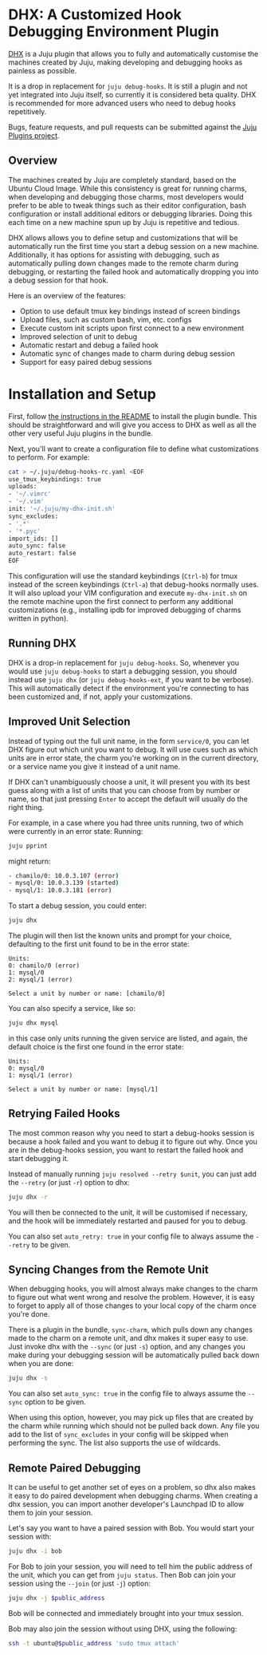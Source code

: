 # DHX: A Customized Hook Debugging Environment Plugin

[DHX](https://github.com/juju/plugins/blob/master/juju-dhx) is a Juju plugin
that allows you to fully and automatically customise the machines created by
Juju, making developing and debugging hooks as painless as possible.

It is a drop in replacement for `juju debug-hooks`. It is still a plugin and
not yet integrated into Juju itself, so currently it is considered beta quality. 
DHX is recommended for more advanced users who need to debug hooks repetitively.

Bugs, feature requests, and pull requests can be submitted against the [Juju
Plugins project](https://github.com/juju/plugins).

## Overview

The machines created by Juju are completely standard, based on the Ubuntu Cloud
Image. While this consistency is great for running charms, when developing and
debugging those charms, most developers would prefer to be able to tweak things
such as their editor configuration, bash configuration or install additional
editors or debugging libraries. Doing this each time on a new
machine spun up by Juju is repetitive and tedious.

DHX allows allows you to define setup and customizations that will be
automatically run the first time you start a debug session on a new machine.
Additionally, it has options for assisting with debugging, such as
automatically pulling down changes made to the remote charm during debugging,
or restarting the failed hook and automatically dropping you into a debug
session for that hook.

Here is an overview of the features:

- Option to use default tmux key bindings instead of screen bindings 
- Upload files, such as custom bash, vim, etc. configs
- Execute custom init scripts upon first connect to a new environment
- Improved selection of unit to debug
- Automatic restart and debug a failed hook
- Automatic sync of changes made to charm during debug session
- Support for easy paired debug sessions

# Installation and Setup

First, follow [the instructions in the README](https://github.com/juju/plugins#install)
to install the plugin bundle.
This should be straightforward and will give you access to DHX as well as all
the other very useful Juju plugins in the bundle.

Next, you'll want to create a configuration file to define what
customizations to perform. For example:

```bash
cat > ~/.juju/debug-hooks-rc.yaml <EOF
use_tmux_keybindings: true
uploads:
- '~/.vimrc'
- '~/.vim'
init: '~/.juju/my-dhx-init.sh'
sync_excludes:
- '.*'
- '*.pyc'
import_ids: []
auto_sync: false
auto_restart: false
EOF
```

This configuration will use the standard keybindings (`Ctrl-b`) for tmux instead
of the screen keybindings (`Ctrl-a`) that debug-hooks normally uses. It will
also upload your VIM configuration and execute `my-dhx-init.sh` on the remote
machine upon the first connect to perform any additional customizations (e.g.,
installing ipdb for improved debugging of charms written in python).

## Running DHX

DHX is a drop-in replacement for `juju debug-hooks`. So, whenever you would use
`juju debug-hooks` to start a debugging session, you should instead use `juju
dhx` (or `juju debug-hooks-ext`, if you want to be verbose). This will
automatically detect if the environment you're connecting to has been
customized and, if not, apply your customizations.

## Improved Unit Selection

Instead of typing out the full unit name, in the form `service/0`, you can let
DHX figure out which unit you want to debug. It will use cues such as which
units are in error state, the charm you're working on in the current
directory, or a service name you give it instead of a unit name.

If DHX can't unambiguously choose a unit, it will present you with its best
guess along with a list of units that you can choose from by number or name, so
that just pressing `Enter` to accept the default will usually do the right
thing.

For example, in a case where you had three units running, two of which were
currently in an error state:
Running:
```bash
juju pprint
```
might return:
```bash
- chamilo/0: 10.0.3.107 (error)
- mysql/0: 10.0.3.139 (started)
- mysql/1: 10.0.3.181 (error)
```
To start a debug session, you could enter:
```bash
juju dhx
```
The plugin will then list the known units and prompt for your choice,
defaulting to the first unit found to be in the error state:
```nohighlight
Units:
0: chamilo/0 (error)
1: mysql/0
2: mysql/1 (error)

Select a unit by number or name: [chamilo/0]
```

You can also specify a service, like so:
```bash
juju dhx mysql
```
in this case only units running the given service are listed, and again, 
the default choice is the first one found in the error state:
```nohighlight
Units:
0: mysql/0
1: mysql/1 (error)

Select a unit by number or name: [mysql/1]
```

## Retrying Failed Hooks

The most common reason why you need to start a debug-hooks session is because a
hook failed and you want to debug it to figure out why. Once you are in the 
debug-hooks session, you want to restart the failed hook and start debugging
it.

Instead of manually running `juju resolved --retry $unit`, you can just add the
`--retry` (or just `-r`) option to dhx:

```bash
juju dhx -r
```

You will then be connected to the unit, it will be customised if necessary, and
the hook will be immediately restarted and paused for you to debug.

You can also set `auto_retry: true` in your config file to always assume the
`--retry` to be given.

## Syncing Changes from the Remote Unit

When debugging hooks, you will almost always make changes to the charm to figure
out what went wrong and resolve the problem. However, it is easy to forget to
apply all of those changes to your local copy of the charm once you're
done.

There is a plugin in the bundle, `sync-charm`, which pulls down any changes made
to the charm on a remote unit, and dhx makes it super easy to use. Just invoke
dhx with the `--sync` (or just `-s`) option, and any changes you make during
your debugging session will be automatically pulled back down when you are done:

```bash
juju dhx -s
```

You can also set `auto_sync: true` in the config file to always assume the
`--sync` option to be given.

When using this option, however, you may pick up files that are
created by the charm while running which should not be pulled back down. Any
file you add to the list of `sync_excludes` in your config will be skipped when
performing the sync. The list also supports the use of wildcards.

## Remote Paired Debugging

It can be useful to get another set of eyes on a problem, so dhx also
makes it easy to do paired development when debugging charms.  When creating a
dhx session, you can import another developer's Launchpad ID to allow them
to join your session.

Let's say you want to have a paired session with Bob. You would start your
session with:

```bash
juju dhx -i bob
```

For Bob to join your session, you will need to tell him the public address of
the unit, which you can get from `juju status`. Then Bob can join your session
using the `--join` (or just `-j`) option:

```bash
juju dhx -j $public_address
```

Bob will be connected and immediately brought into your tmux session.

Bob may also join the session without using DHX, using the following:

```bash
ssh -t ubuntu@$public_address 'sudo tmux attach'
```
